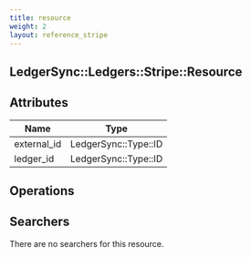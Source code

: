 ```yaml
---
title: resource
weight: 2
layout: reference_stripe
---
```


## LedgerSync::Ledgers::Stripe::Resource

## Attributes

| Name | Type |
| ---- | ---- |
| external_id | LedgerSync::Type::ID |
| ledger_id | LedgerSync::Type::ID |


## Operations


## Searchers

There are no searchers for this resource.
